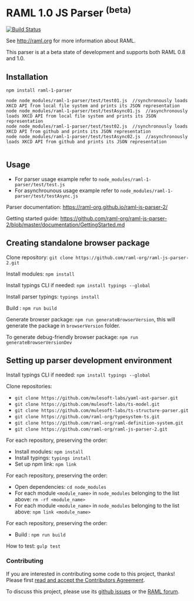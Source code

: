 # RAML 1.0 JS Parser <sup>(beta)</sup>

[![Build Status](https://travis-ci.org/raml-org/raml-js-parser-2.svg?branch=master)](https://travis-ci.org/raml-org/raml-js-parser-2)

See http://raml.org for more information about RAML.

This parser is at a beta state of development and supports both RAML 0.8 and 1.0.

## Installation
```
npm install raml-1-parser

node node_modules/raml-1-parser/test/test01.js  //synchronously loads XKCD API from local file system and prints its JSON representation
node node_modules/raml-1-parser/test/testAsync01.js  //asynchronously loads XKCD API from local file system and prints its JSON representation
node node_modules/raml-1-parser/test/test02.js  //synchronously loads XKCD API from github and prints its JSON representation
node node_modules/raml-1-parser/test/testAsync02.js  //asynchronously loads XKCD API from github and prints its JSON representation


```

## Usage
* For parser usage example refer to `node_modules/raml-1-parser/test/test.js`
* For asynchrounous usage example refer to `node_modules/raml-1-parser/test/testAsync.js`

Parser documentation: https://raml-org.github.io/raml-js-parser-2/

Getting started guide: https://github.com/raml-org/raml-js-parser-2/blob/master/documentation/GettingStarted.md

## Creating standalone browser package

Clone repository: `git clone https://github.com/raml-org/raml-js-parser-2.git`

Install modules: `npm install`

Install typings CLI if needed: `npm install typings --global`

Install parser typings: `typings install`

Build : `npm run build`

Generate browser package: `npm run generateBrowserVersion`, this will generate the package in `browserVersion` folder.

To generate debug-friendly browser package: `npm run generateBrowserVersionDev`

## Setting up parser development environment

Install typings CLI if needed: `npm install typings --global`

Clone repositories:
* `git clone https://github.com/mulesoft-labs/yaml-ast-parser.git`
* `git clone https://github.com/mulesoft-labs/ts-model.git`
* `git clone https://github.com/mulesoft-labs/ts-structure-parser.git`
* `git clone https://github.com/raml-org/typesystem-ts.git`
* `git clone https://github.com/raml-org/raml-definition-system.git`
* `git clone https://github.com/raml-org/raml-js-parser-2.git`

For each repository, preserving the order:
* Install modules: `npm install`
* Install typings: `typings install`
* Set up npm link: `npm link`

For each repository, preserving the order:
* Open dependencies: `cd node_modules`
* For each module `<module_name>` in `node_modules` belonging to the list above: `rm -rf <module_name>`
* For each module `<module_name>` in `node_modules` belonging to the list above: `npm link <module_name>`

For each repository, preserving the order:
* Build : `npm run build`

How to test: `gulp test`

### Contributing
If you are interested in contributing some code to this project, thanks! Please first [read and accept the Contributors Agreement](https://api-notebook.anypoint.mulesoft.com/notebooks#bc1cf75a0284268407e4).

To discuss this project, please use its [github issues](https://github.com/raml-org/raml-js-parser-2/issues) or the [RAML forum](http://forums.raml.org/).
